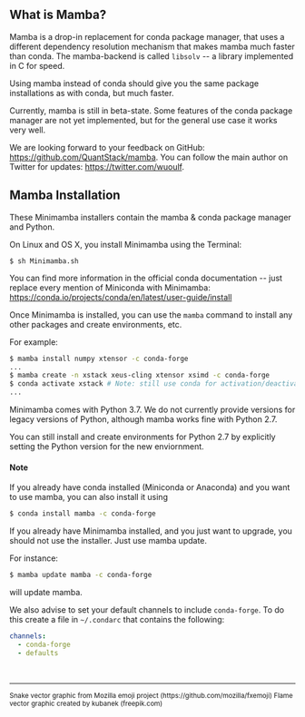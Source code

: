 ## What is Mamba?

Mamba is a drop-in replacement for conda package manager, that uses a different dependency resolution mechanism that makes mamba much faster than conda. The mamba-backend is called `libsolv` -- a library implemented in C for speed.

Using mamba instead of conda should give you the same package installations as with conda, but much faster.

Currently, mamba is still in beta-state. Some features of the conda package manager are not yet implemented, but for the general use case it works very well.

We are looking forward to your feedback on GitHub: https://github.com/QuantStack/mamba. You can follow the main author on Twitter for updates: https://twitter.com/wuoulf.

## Mamba Installation

These Minimamba installers contain the mamba & conda package manager and Python.

On Linux and OS X, you install Minimamba using the Terminal: 

```
$ sh Minimamba.sh
```

You can find more information in the official conda documentation -- just replace every mention of Miniconda with Minimamba: https://conda.io/projects/conda/en/latest/user-guide/install

Once Minimamba is installed, you can use the `mamba` command to install any other packages and create environments, etc.

For example:

```sh
$ mamba install numpy xtensor -c conda-forge
...
$ mamba create -n xstack xeus-cling xtensor xsimd -c conda-forge
$ conda activate xstack # Note: still use conda for activation/deactivation
...
```

Minimamba comes with Python 3.7. We do not currently provide versions for legacy versions of Python, although mamba works fine with Python 2.7.

You can still install and create environments for Python 2.7 by explicitly setting the Python version for the new enviornment.

#### Note

If you already have conda installed (Miniconda or Anaconda) and you want to use mamba, you can also install it using 

```sh
$ conda install mamba -c conda-forge
```

If you already have Minimamba installed, and you just want to upgrade, you should not use the installer. Just use mamba update.

For instance:

```sh
$ mamba update mamba -c conda-forge
```

will update mamba.

We also advise to set your default channels to include `conda-forge`. To do this 
create a file in `~/.condarc` that contains the following:

```yml
channels:
  - conda-forge
  - defaults
```

<br/>
<hr/>
<small>
Snake vector graphic from Mozilla emoji project (https://github.com/mozilla/fxemoji)
Flame vector graphic created by kubanek (freepik.com)
</small>
<br/>
<br/>
